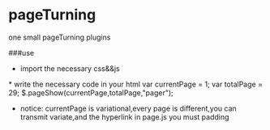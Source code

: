 pageTurning
===========

one small pageTurning plugins

###use
*  import the necessary css&&js
  <link type="text/css" rel="stylesheet" href="pageTuring.css">
  <script type="text/javascript" src="jquery-1.9.1.min.js"></script> 
  <script type="text/javascript" src="page.js"></script> 
*   write the necessary code in your html
  var currentPage = 1;
  var totalPage = 29;
  $.pageShow(currentPage,totalPage,"pager");
  
*  notice:
  currentPage is variational,every page is different,you can transmit variate,and the hyperlink in page.js you must padding
